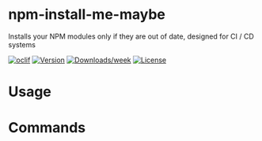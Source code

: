 npm-install-me-maybe
====================

Installs your NPM modules only if they are out of date, designed for CI / CD systems 

[![oclif](https://img.shields.io/badge/cli-oclif-brightgreen.svg)](https://oclif.io)
[![Version](https://img.shields.io/npm/v/install-me-maybe.svg)](https://npmjs.org/package/npm-install-me-maybe)
[![Downloads/week](https://img.shields.io/npm/dw/install-me-maybe.svg)](https://npmjs.org/package/npm-install-me-maybe)
[![License](https://img.shields.io/npm/l/install-me-maybe.svg)](https://github.com/rlancer/npm-install-me-maybe/blob/master/package.json)

<!-- toc -->
# Usage
<!-- usage -->
# Commands
<!-- commands -->
